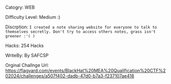 Catogry: WEB

Difficulty Level:  Medium :)

Discrption: ``` I created a note sharing website for everyone to talk to themselves secretly. Don't try to access others notes, grass isn't greener :'( ) ```

Hacks: 254  Hacks

WriteBy: By SAFCSP

Orginal Challnge Url: https://flagyard.com/events/BlackHat%20MEA%20Qualification%20CTF%202024/challenges/a507f402-dadb-47d0-b7a3-f237107ae418

